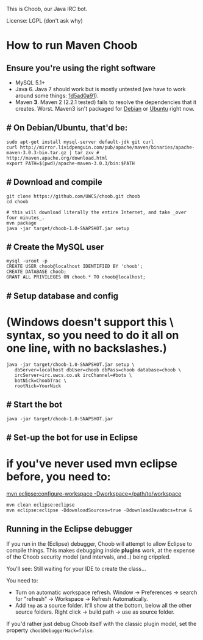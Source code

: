 This is Choob, our Java IRC bot.

License: LGPL (don't ask why)

# How to run Maven Choob

## Ensure you're using the right software
 * MySQL 5.1+
 * Java 6.  Java 7 should work but is mostly untested (we have to work around some things: [1d5ad0a91](https://github.com/UWCS/choob/commit/1d5ad0a91db78f4b7f8b483f099c486d6ac50e69)).
 * Maven **3**.  Maven 2 (2.2.1 tested) fails to resolve the dependencies that it creates.  Worst.  Maven3 isn't packaged for [Debian](http://bugs.debian.org/cgi-bin/bugreport.cgi?bug=592218) or [Ubuntu](https://bugs.launchpad.net/ubuntu/+source/maven2/+bug/672971) right now.

## # On Debian/Ubuntu, that'd be:
    sudo apt-get install mysql-server default-jdk git curl
    curl http://mirror.lividpenguin.com/pub/apache/maven/binaries/apache-maven-3.0.3-bin.tar.gz | tar zxv # http://maven.apache.org/download.html
    export PATH=$(pwd)/apache-maven-3.0.3/bin:$PATH

## # Download and compile
    git clone https://github.com/UWCS/choob.git choob
    cd choob

    # this will download literally the entire Internet, and take _over four minutes_.
    mvn package
    java -jar target/choob-1.0-SNAPSHOT.jar setup

## # Create the MySQL user
    mysql -uroot -p
    CREATE USER choob@localhost IDENTIFIED BY 'choob';
    CREATE DATABASE choob;
    GRANT ALL PRIVILEGES ON choob.* TO choob@localhost;

## # Setup database and config
 # (Windows doesn't support this \ syntax, so you need to do it all on one line, with no backslashes.)
    java -jar target/choob-1.0-SNAPSHOT.jar setup \
       dbServer=localhost dbUser=choob dbPass=choob database=choob \
       ircServer=irc.uwcs.co.uk ircChannel=#bots \
       botNick=ChoobTrac \
       rootNick=YourNick

## # Start the bot
    java -jar target/choob-1.0-SNAPSHOT.jar

## # Set-up the bot for use in Eclipse
 # if you've never used mvn eclipse before, you need to:
[mvn eclipse:configure-workspace -Dworkspace=/path/to/workspace](http://maven.apache.org/plugins/maven-eclipse-plugin/configure-workspace-mojo.html)

    mvn clean eclipse:eclipse
    mvn eclipse:eclipse -DdownloadSources=true -DdownloadJavadocs=true &

## Running in the Eclipse debugger
If you run in the (Eclipse) debugger, Choob will attempt to allow Eclipse to compile things.  This makes debugging inside **plugins** work, at the expense of the Choob security model (and intervals, and..) being crippled.

You'll see:
    Still waiting for your IDE to create the class...

You need to:

 * Turn on automatic workspace refresh.  Window -> Preferences -> search for "refresh" -> Workspace -> Refresh Automatically.
 * Add `tmp` as a source folder.  It'll show at the bottom, below all the other source folders.  Right click -> build path -> use as source folder.

If you'd rather just debug Choob itself with the classic plugin model, set the property `choobDebuggerHack=false`.

